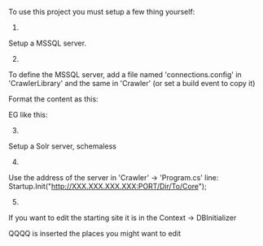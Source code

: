 To use this project you must setup a few thing yourself:

1)
Setup a MSSQL server.

2)
To define the MSSQL server, add a file named 'connections.config' in 'CrawlerLibrary' and the same in 'Crawler' (or set a build event to copy it)

Format the content as this:
<connectionStrings>
  <add name="CrawlerConnectionString" connectionString="{your connections string here}" />
</connectionStrings>

EG like this:
<connectionStrings>
  <add name="CrawlerConnectionString" connectionString="Server=tcp:indexer.database.windows.net,1433;Initial Catalog=IndexerDB;Persist Security Info=False;User ID={user};Password={password};MultipleActiveResultSets=False;Encrypt=True;TrustServerCertificate=False;Connection Timeout=60;" providerName="System.Data.SqlClient" />
</connectionStrings>

3)
Setup a Solr server, schemaless

4)
Use the address of the server in 'Crawler' -> 'Program.cs' 
line: Startup.Init<HTMLContent>("http://XXX.XXX.XXX.XXX:PORT/Dir/To/Core");

5)
If you want to edit the starting site it is in the Context -> DBInitializer

QQQQ is inserted the places you might want to edit